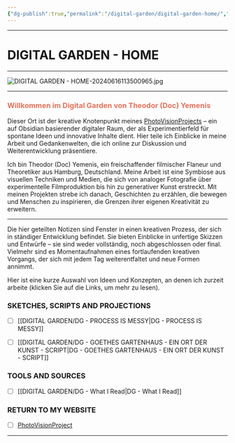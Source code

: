 ```yaml
---
{"dg-publish":true,"permalink":"/digital-garden/digital-garden-home/","title":"DIGITAL GARDEN - HOME","tags":["DigitalGarden","DigitalContent","DigitalCreator","gardenEntry"],"noteIcon":""}
---
```





----
# DIGITAL GARDEN - HOME
----


![DIGITAL GARDEN - HOME-20240616113500965.jpg](/img/user/999%20attachements/DIGITAL%20GARDEN%20-%20HOME-20240616113500965.jpg)


---

### <span style="color:#e2725b;"><strong>Willkommen im Digital Garden von Theodor (Doc) Yemenis</strong></span>


Dieser Ort ist der kreative Knotenpunkt meines [PhotoVisionProjects](http://www.photovisionproject.com) – ein auf Obsidian basierender digitaler Raum, der als Experimentierfeld für spontane Ideen und innovative Inhalte dient. Hier teile ich Einblicke in meine Arbeit und Gedankenwelten, die ich online zur Diskussion und Weiterentwicklung präsentiere.

Ich bin Theodor (Doc) Yemenis, ein freischaffender filmischer Flaneur und Theoretiker aus Hamburg, Deutschland. Meine Arbeit ist eine Symbiose aus visuellen Techniken und Medien, die sich von analoger Fotografie über experimentelle Filmproduktion bis hin zu generativer Kunst erstreckt. Mit meinen Projekten strebe ich danach, Geschichten zu erzählen, die bewegen und Menschen zu inspirieren, die Grenzen ihrer eigenen Kreativität zu erweitern.

---

Die hier geteilten Notizen sind Fenster in einen kreativen Prozess, der sich in ständiger Entwicklung befindet. Sie bieten Einblicke in unfertige Skizzen und Entwürfe – sie sind weder vollständig, noch abgeschlossen oder final. Vielmehr sind es Momentaufnahmen eines fortlaufenden kreativen Vorgangs, der sich mit jedem Tag weiterentfaltet und neue Formen annimmt.

Hier ist eine kurze Auswahl von Ideen und Konzepten, an denen ich zurzeit arbeite (klicken Sie auf die Links, um mehr zu lesen). 

### **SKETCHES, SCRIPTS AND PROJECTIONS**

- [ ] [[DIGITAL GARDEN/DG - PROCESS IS MESSY\|DG - PROCESS IS MESSY]]
- [ ] [[DIGITAL GARDEN/DG - GOETHES GARTENHAUS - EIN ORT DER KUNST - SCRIPT\|DG - GOETHES GARTENHAUS - EIN ORT DER KUNST - SCRIPT]]


### **TOOLS AND SOURCES**

- [ ] [[DIGITAL GARDEN/DG - What I Read\|DG - What I Read]]

### RETURN TO MY WEBSITE

- [ ] [PhotoVisionProject](http://www.photovisionproject.com)


---


